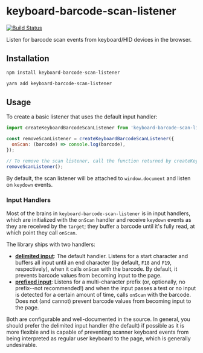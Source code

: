 # keyboard-barcode-scan-listener

[![Build Status](https://travis-ci.com/goodeggs/keyboard-barcode-scan-listener.svg?branch=master)](https://travis-ci.com/goodeggs/keyboard-barcode-scan-listener)

Listen for barcode scan events from keyboard/HID devices in the browser.

## Installation

```sh
npm install keyboard-barcode-scan-listener

yarn add keyboard-barcode-scan-listener
```

## Usage

To create a basic listener that uses the default input handler:

```js
import createKeyboardBarcodeScanListener from 'keyboard-barcode-scan-listener';

const removeScanListener = createKeyboardBarcodeScanListener({
  onScan: (barcode) => console.log(barcode),
});

// To remove the scan listener, call the function returned by createKeyboardBarcodeScanListener:
removeScanListener();
```

By default, the scan listener will be attached to `window.document` and listen on `keydown` events.

### Input Handlers

Most of the brains in `keyboard-barcode-scan-listener` is in input handlers, which are initialized with the `onScan` handler and receive `keydown` events as they are received by the `target`; they buffer a barcode until it's fully read, at which point they call `onScan`.

The library ships with two handlers:

- [**delimited input**](src/handlers/delimited_input/index.ts): The default handler. Listens for a start character and buffers all input until an end character (by default, `F18` and `F19`, respectively), when it calls `onScan` with the barcode. By default, it prevents barcode values from becoming input to the page.
- [**prefixed input**](src/handlers/prefixed_input/index.ts): Listens for a multi-character prefix (or, optionally, no prefix--not recommended!) and when the input passes a test or no input is detected for a certain amount of time, calls `onScan` with the barcode. Does not (and cannot) prevent barcode values from becoming input to the page.

Both are configurable and well-documented in the source. In general, you should prefer the delimited input handler (the default) if possible as it is more flexible and is capable of preventing scanner keyboard events from being interpreted as regular user keyboard to the page, which is generally undesirable.
